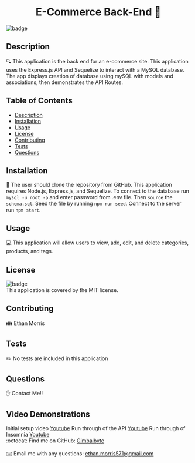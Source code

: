<h1 align="center">E-Commerce Back-End 👋</h1>

![badge](https://img.shields.io/badge/license-MIT-brightgreen)<br />
## Description
🔍 This application is the back end for an e-commerce site. This application uses the Express.js API and Sequelize to interact with a MySQL database. The app displays creation of database using mySQL with models and associations, then demonstrates the API Routes.
## Table of Contents
- [Description](#description)
- [Installation](#installation)
- [Usage](#usage)
- [License](#license)
- [Contributing](#contributing)
- [Tests](#tests)
- [Questions](#questions)
## Installation
💾 The user should clone the repository from GitHub. This application requires Node.js, Express.js, and Sequelize. To connect to the database run `mysql -u root -p` and enter password from .env file. Then `source` the `schema.sql`. Seed the file by running `npm run seed`. Connect to the server run `npm start`. 
## Usage
💻 This application will allow users to view, add, edit, and delete categories, products, and tags.
## License
![badge](https://img.shields.io/badge/license-MIT-brightgreen)
<br />
This application is covered by the MIT license. 

## Contributing
👪 Ethan Morris

## Tests
✏️ No tests are included in this application

## Questions
✋ Contact Me!!<br />
## Video Demonstrations
Initial setup video [Youtube](https://youtu.be/UNMTvzpEhLc)
Run through of the API [Youtube](https://youtu.be/U3gL8kraVSI)
Run through of Insomnia [Youtube](https://youtu.be/tutk02rtekY)
<br />
:octocat: Find me on GitHub: [Gimbalbyte](https://github.com/Gimbalbyte)<br />
<br />
✉️ Email me with any questions: ethan.morris571@gmail.com<br /><br />